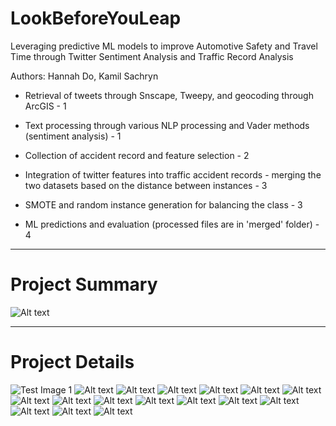 # LookBeforeYouLeap
Leveraging predictive ML models to improve Automotive Safety and Travel Time through Twitter Sentiment Analysis and Traffic Record Analysis

Authors:  Hannah Do,  Kamil Sachryn           


- Retrieval of tweets through Snscape, Tweepy, and geocoding through ArcGIS - 1
- Text processing through various NLP processing and Vader methods (sentiment analysis)  - 1
- Collection of accident record and feature selection - 2

- Integration of twitter features into traffic accident records - merging the two datasets based on the distance between instances - 3
- SMOTE and random instance generation for balancing the class - 3

- ML predictions and evaluation (processed files are in 'merged' folder) - 4

---
# Project Summary
![Alt text](https://github.com/doguma/LookBeforeYouLeap/blob/main/poster_image.png?raw=true "Project Summary")

---
# Project Details
![Test Image 1](https://github.com/doguma/LookBeforeYouLeap/blob/main/presentation_slides/p1.png)
![Alt text](https://github.com/doguma/LookBeforeYouLeap/blob/main/presentation_slides/p1.png)
![Alt text](https://github.com/doguma/LookBeforeYouLeap/blob/main/presentation_slides/p2.png?raw=true)
![Alt text](https://github.com/doguma/LookBeforeYouLeap/blob/main/presentation_slides/p3.png?raw=true)
![Alt text](https://github.com/doguma/LookBeforeYouLeap/blob/main/presentation_slides/p4.png?raw=true)
![Alt text](https://github.com/doguma/LookBeforeYouLeap/blob/main/presentation_slides/p5.png?raw=true)
![Alt text](https://github.com/doguma/LookBeforeYouLeap/blob/main/presentation_slides/p6.png?raw=true)
![Alt text](https://github.com/doguma/LookBeforeYouLeap/blob/main/presentation_slides/p7.png?raw=true)
![Alt text](https://github.com/doguma/LookBeforeYouLeap/blob/main/presentation_slides/p8.png?raw=true)
![Alt text](https://github.com/doguma/LookBeforeYouLeap/blob/main/presentation_slides/p9.png?raw=true)
![Alt text](https://github.com/doguma/LookBeforeYouLeap/blob/main/presentation_slides/p10.png?raw=true)
![Alt text](https://github.com/doguma/LookBeforeYouLeap/blob/main/presentation_slides/p11.png?raw=true)
![Alt text](https://github.com/doguma/LookBeforeYouLeap/blob/main/presentation_slides/p12.png?raw=true)
![Alt text](https://github.com/doguma/LookBeforeYouLeap/blob/main/presentation_slides/p13.png?raw=true)
![Alt text](https://github.com/doguma/LookBeforeYouLeap/blob/main/presentation_slides/p14.png?raw=true)
![Alt text](https://github.com/doguma/LookBeforeYouLeap/blob/main/presentation_slides/p15.png?raw=true)
![Alt text](https://github.com/doguma/LookBeforeYouLeap/blob/main/presentation_slides/p16.png?raw=true)
